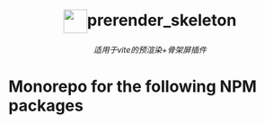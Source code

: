 <h1 align="center"><img width="42" style="vertical-align:middle" alt="" src="assets/logo.png?raw=true">prerender_skeleton</h1>
<p align="center">
  <em>适用于vite的预渲染+骨架屏插件</em>
</p>

# Monorepo for the following NPM packages
